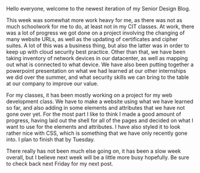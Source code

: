 Hello everyone, welcome to the newest iteration of my Senior Design Blog.

This week was somewhat more work heavy for me, as there was not as much schoolwork for me to do, at least not in
my CIT classes. At work, there was a lot of progress we got done on a project involving the changing of many website
URLs, as well as the updating of certificates and cipher suites. A lot of this was a business thing, but also the latter
was in order to keep up with cloud security best practice. Other than that, we have been taking inventory of network
devices in our datacenter, as well as mapping out what is connected to what device. We have also been putting together
a powerpoint presentation on what we had learned at our other internships we did over the summer, and what security 
skills we can bring to the table at our company to improve our value.

For my classes, it has been mostly working on a project for my web development class. We have to make a website using
what we have learned so far, and also adding in some elements and attributes that we have not gone over yet. For the 
most part I like to think I made a good amount of progress, having laid out the shell for all of the pages and decided
on what I want to use for the elements and attributes. I have also styled it to look rather nice with CSS, which is 
something that we have only recently gone into. I plan to finish that by Tuesday.

There really has not been much else going on, it has been a slow week overall, but I believe next week will be a little
more busy hopefully. Be sure to check back next Friday for my next post.